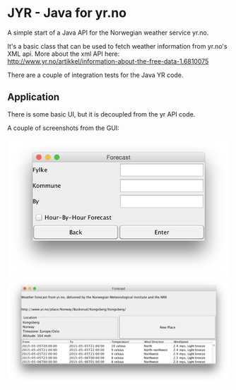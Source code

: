# JYR - Java for yr.no


A simple start of a Java API for the Norwegian weather service yr.no.

It's a basic class that can be used to fetch weather information from yr.no's XML api.
More about the xml API here:
http://www.yr.no/artikkel/information-about-the-free-data-1.6810075

There are a couple of integration tests for the Java YR code.

## Application
There is some basic UI, but it is decoupled from the yr API code.

A couple of screenshots from the GUI:

![alt tag](https://github.com/myklevold/JYR/blob/master/screenshots/Norge.png)
![alt tag](https://github.com/myklevold/JYR/blob/master/screenshots/Kongsberg.png)
